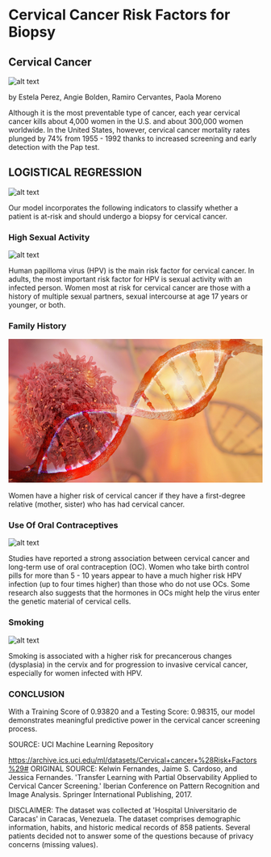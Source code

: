 # Cervical Cancer Risk Factors for Biopsy

## Cervical Cancer

![alt text](images/istockphoto-929922604-612x612.jpg)

by Estela Perez, Angie Bolden, Ramiro Cervantes, Paola Moreno

Although it is the most preventable type of cancer, each year cervical cancer kills about 4,000 
women in the U.S. and about 300,000 women worldwide. In the United States, however, cervical
cancer mortality rates plunged by 74% from 1955 - 1992 thanks to increased screening and early 
detection with the Pap test.

## LOGISTICAL REGRESSION
![alt text](images/7cancer.png)

Our model incorporates the following indicators to classify whether a patient is at-risk and 
should undergo a biopsy for cervical cancer. 

### High Sexual Activity
![alt text](images/Agedis.png)

Human papilloma virus (HPV) is the main risk factor for cervical cancer. In adults, the most 
important risk factor for HPV is sexual activity with an infected person. Women most at risk for 
cervical cancer are those with a history of multiple sexual partners, sexual intercourse at age 17 
years or younger, or both. 

### Family History
![alt text](images/Cancer_DNA.png)

Women have a higher risk of cervical cancer if they have a first-degree relative (mother, sister) 
who has had cervical cancer. 

### Use Of Oral Contraceptives
![alt text](images/Contra.png)

Studies have reported a strong association between cervical cancer and long-term use of oral 
contraception (OC). Women who take birth control pills for more than 5 - 10 years appear to 
have a much higher risk HPV infection (up to four times higher) than those who do not use OCs. 
Some research also suggests that the hormones in OCs might help the virus enter the genetic 
material of cervical cells. 

### Smoking
![alt text](images/IUD1.png)

Smoking is associated with a higher risk for precancerous changes (dysplasia) in the cervix and 
for progression to invasive cervical cancer, especially for women infected with HPV. 

### CONCLUSION

With a Training Score of 0.93820 and a Testing Score: 0.98315, our model demonstrates 
meaningful predictive power in the cervical cancer screening process. 

SOURCE: UCI Machine Learning Repository

https://archive.ics.uci.edu/ml/datasets/Cervical+cancer+%28Risk+Factors%29#
ORIGINAL SOURCE: Kelwin Fernandes, Jaime S. Cardoso, and Jessica Fernandes. 'Transfer Learning with 
Partial Observability Applied to Cervical Cancer Screening.' Iberian Conference on Pattern Recognition and 
Image Analysis. Springer International Publishing, 2017.

DISCLAIMER: The dataset was collected at 'Hospital Universitario de Caracas' in Caracas, Venezuela. The 
dataset comprises demographic information, habits, and historic medical records of 858 patients. Several 
patients decided not to answer some of the questions because of privacy concerns (missing values).
